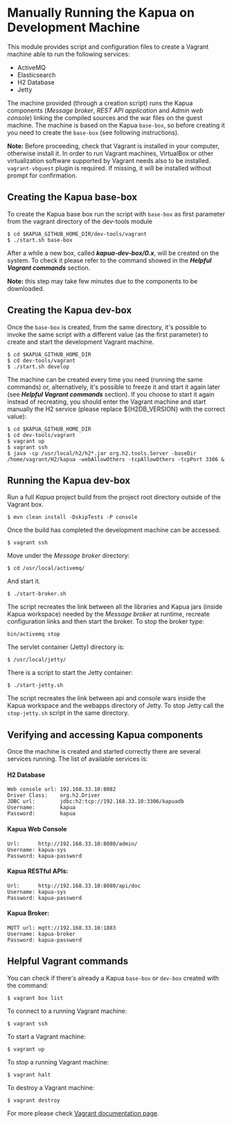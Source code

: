 # Manually Running the Kapua on Development Machine
This module provides script and configuration files to create a Vagrant machine able to run the following services:

* ActiveMQ
* Elasticsearch
* H2 Database
* Jetty

The machine provided (through a creation script) runs the Kapua components (_Message broker_, _REST API application_ and _Admin web console_) linking the compiled sources and the war files on the guest machine.
The machine is based on the Kapua `base-box`, so before creating it you need to create the `base-box` (see following instructions).

**Note:** 
Before proceeding, check that Vagrant is installed in your computer, otherwise install it. 
In order to run Vagrant machines, VirtualBox or other virtualization software supported by Vagrant 
needs also to be installed. 
`vagrant-vbguest` plugin is required. If missing, it will be installed without prompt for confirmation.

## Creating the Kapua base-box
To create the Kapua base box run the script with `base-box` as first parameter from the vagrant directory of the dev-tools module

```
$ cd $KAPUA_GITHUB_HOME_DIR/dev-tools/vagrant
$ ./start.sh base-box
```

After a while a new box, called ***kapua-dev-box/0.x***, will be created on the system. 
To check it please refer to the command showed in the ***Helpful Vagrant commands*** section.

**Note:** this step may take few minutes due to the components to be downloaded.

## Creating the Kapua dev-box

Once the `base-box` is created, from the same directory, it's possible to invoke the same script with a different value (as the first parameter) to create and start the development Vagrant machine.

```
$ cd $KAPUA_GITHUB_HOME_DIR
$ cd dev-tools/vagrant
$ ./start.sh develop
```

The machine can be created every time you need (running the same commands) or, alternatively, it's possible to freeze it and start it again later (see ***Helpful Vagrant commands*** section).
If you choose to start it again instead of recreating, you should enter the Vagrant machine and start manually the H2 service (please replace ${H2DB_VERSION} with the correct value):
```
$ cd $KAPUA_GITHUB_HOME_DIR
$ cd dev-tools/vagrant
$ vagrant up
$ vagrant ssh
$ java -cp /usr/local/h2/h2*.jar org.h2.tools.Server -baseDir /home/vagrant/H2/kapua -webAllowOthers -tcpAllowOthers -tcpPort 3306 &
```

## Running the Kapua dev-box

Run a full _Kapua_ project build from the project root directory outside of the Vagrant box.
```
$ mvn clean install -DskipTests -P console
```

Once the build has completed the development machine can be accessed.
```
$ vagrant ssh
```


Move under the _Message broker_ directory:
```
$ cd /usr/local/activemq/
```

And start it.

```
$ ./start-broker.sh
```
The script recreates the link between all the libraries and Kapua jars (inside Kapua workspace) needed by the _Message broker_ at runtime, recreate configuration links and then start the broker.
To stop the broker type:
```
bin/activemq stop
```

The servlet container (Jetty) directory is:
```
$ /usr/local/jetty/
```
There is a script to start the Jetty container:
```
$ ./start-jetty.sh
```

The script recreates the link between api and console wars inside the Kapua workspace and the webapps directory of Jetty. To stop Jetty call the `stop-jetty.sh` script in the same directory.

## Verifying and accessing Kapua components

Once the machine is created and started correctly there are several services running.
The list of available services is:

#### H2 Database
```
Web console url: 192.168.33.10:8082
Driver Class:    org.h2.Driver
JDBC url:        jdbc:h2:tcp://192.168.33.10:3306/kapuadb
Username:        kapua
Password:        kapua
```

#### Kapua Web Console
```
Url:      http://192.168.33.10:8080/admin/
Username: kapua-sys
Password: kapua-password
```

#### Kapua RESTful APIs:
```
Url:      http://192.168.33.10:8080/api/doc
Username: kapua-sys
Password: kapua-password
```

#### Kapua Broker:
```
MQTT url: mqtt://192.168.33.10:1883
Username: kapua-broker
Password: kapua-password
```

## Helpful Vagrant commands
You can check if there's already a Kapua `base-box` or `dev-box` created with the command:

```
$ vagrant box list
```

To connect to a running Vagrant machine:

```
$ vagrant ssh
```

To start a Vagrant machine:

```
$ vagrant up
```

To stop a running Vagrant machine:

```
$ vagrant halt
```

To destroy a Vagrant machine:

```
$ vagrant destroy
```

For more please check [Vagrant documentation page](https://www.vagrantup.com/docs/).
